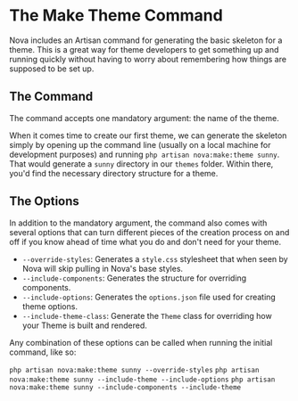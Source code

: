 # The Make Theme Command

Nova includes an Artisan command for generating the basic skeleton for a theme. This is a great way for theme developers to get something up and running quickly without having to worry about remembering how things are supposed to be set up.

## The Command

The command accepts one mandatory argument: the name of the theme.

When it comes time to create our first theme, we can generate the skeleton simply by opening up the command line (usually on a local machine for development purposes) and running `php artisan nova:make:theme sunny`. That would generate a `sunny` directory in our `themes` folder. Within there, you'd find the necessary directory structure for a theme.

## The Options

In addition to the mandatory argument, the command also comes with several options that can turn different pieces of the creation process on and off if you know ahead of time what you do and don't need for your theme.

- `--override-styles`: Generates a `style.css` stylesheet that when seen by Nova will skip pulling in Nova's base styles.
- `--include-components`: Generates the structure for overriding components.
- `--include-options`: Generates the `options.json` file used for creating theme options.
- `--include-theme-class`: Generate the `Theme` class for overriding how your Theme is built and rendered.

Any combination of these options can be called when running the initial command, like so:

`php artisan nova:make:theme sunny --override-styles`
`php artisan nova:make:theme sunny --include-theme --include-options`
`php artisan nova:make:theme sunny --include-components --include-theme`
